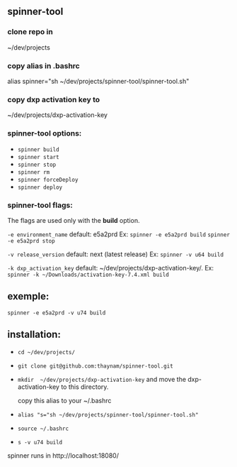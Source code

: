 ## spinner-tool

### clone repo in

~/dev/projects

### copy alias in .bashrc

alias spinner="sh ~/dev/projects/spinner-tool/spinner-tool.sh"

### copy dxp activation key to

~/dev/projects/dxp-activation-key

### spinner-tool options:

- `spinner build`
- `spinner start`
- `spinner stop`
- `spinner rm`
- `spinner forceDeploy`
- `spinner deploy`

### spinner-tool flags:

The flags are used only with the **build** option.

`-e environment_name`
default: e5a2prd
Ex:
`spinner -e e5a2prd build`
`spinner -e e5a2prd stop`

`-v release_version`
default: next (latest release)
Ex:
`spinner -v u64 build`

`-k dxp_activation_key`
default: ~/dev/projects/dxp-activation-key/.
Ex:
`spinner -k ~/Downloads/activation-key-7.4.xml build`

## exemple:

`spinner -e e5a2prd -v u74 build `

## installation:

- `cd ~/dev/projects/`
- `git clone git@github.com:thaynam/spinner-tool.git`
- `mkdir  ~/dev/projects/dxp-activation-key` and move the dxp-activation-key to this directory.

  copy this alias to your ~/.bashrc

- `alias "s="sh ~/dev/projects/spinner-tool/spinner-tool.sh"`
- `source ~/.bashrc`
- `s -v u74 build`

spinner runs in
http://localhost:18080/
